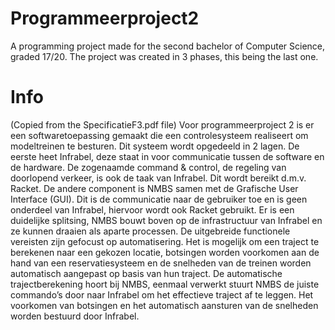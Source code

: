 # Programmeerproject2
A programming project made for the second bachelor of Computer Science, graded 17/20.
The project was created in 3 phases, this being the last one.

# Info
(Copied from the SpecificatieF3.pdf file)
Voor programmeerproject 2 is er een softwaretoepassing gemaakt die een controlesysteem realiseert om modeltreinen te besturen.
Dit systeem wordt opgedeeld in 2 lagen. De eerste heet  Infrabel, deze staat in voor communicatie tussen de software en de hardware. 
De zogenaamde  command & control, de regeling van doorlopend verkeer, is ook de taak van Infrabel. Dit wordt  bereikt d.m.v. Racket. 
De andere component is NMBS samen met de Grafische User Interface  (GUI). 
Dit is de communicatie naar de gebruiker toe en is geen onderdeel van Infrabel, hiervoor  wordt ook Racket gebruikt. 
Er is een duidelijke splitsing, NMBS bouwt boven op de infrastructuur  van Infrabel en ze kunnen draaien als aparte processen.
De uitgebreide functionele vereisten zijn  gefocust op automatisering. Het is mogelijk om een traject te berekenen naar een gekozen locatie, 
botsingen worden voorkomen aan de hand van een reservatiesysteem en de snelheden van de  treinen worden automatisch aangepast op basis van hun traject. 
De automatische  trajectberekening hoort bij NMBS, eenmaal verwerkt stuurt NMBS de juiste commando’s door  naar Infrabel om het effectieve traject af te leggen.
Het voorkomen van botsingen en het  automatisch aansturen van de snelheden worden bestuurd door Infrabel.
